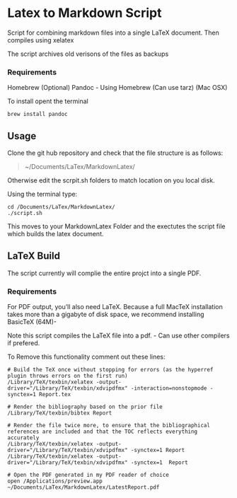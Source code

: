 # Latex to Markdown Script

Script for combining markdown files into a single LaTeX document. Then compiles using xelatex

The script archives old verisons of the files as backups

### Requirements

Homebrew (Optional)
Pandoc - Using Homebrew (Can use tarz) (Mac OSX)

To install opent the terminal
```
brew install pandoc
```

## Usage
Clone the git hub repository and check that the file structure is as follows:

> ~/Documents/LaTex/MarkdownLatex/

Otherwise edit the scrpit.sh folders to match location on you local disk.

Using the terminal type:

```
cd /Documents/LaTex/MarkdownLatex/
./script.sh
```
This moves to your MarkdownLatex Folder and the exectutes the script file which builds the latex document.

## LaTeX Build
The script currently will complie the entire projct into a single PDF.

### Requirements
For PDF output, you’ll also need LaTeX. Because a full MacTeX installation takes more than a gigabyte of disk space, we recommend installing BasicTeX (64M)-

Note this script compiles the LaTeX file into a pdf. - Can use other compilers if prefered.

To Remove this functionality comment out these lines:
```
# Build the TeX once without stopping for errors (as the hyperref plugin throws errors on the first run)
/Library/TeX/texbin/xelatex -output-driver="/Library/TeX/texbin/xdvipdfmx" -interaction=nonstopmode -synctex=1 Report.tex

# Render the bibliography based on the prior file
/Library/TeX/texbin/bibtex Report

# Render the file twice more, to ensure that the bibliographical references are included and that the TOC reflects everything accurately
/Library/TeX/texbin/xelatex -output-driver="/Library/TeX/texbin/xdvipdfmx" -synctex=1 Report
/Library/TeX/texbin/xelatex -output-driver="/Library/TeX/texbin/xdvipdfmx" -synctex=1  Report

# Open the PDF generated in my PDF reader of choice
open /Applications/preview.app ~/Documents/LaTex/MarkdownLatex/LatestReport.pdf
```
